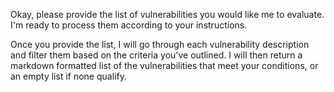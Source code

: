 Okay, please provide the list of vulnerabilities you would like me to evaluate. I'm ready to process them according to your instructions.

Once you provide the list, I will go through each vulnerability description and filter them based on the criteria you've outlined. I will then return a markdown formatted list of the vulnerabilities that meet your conditions, or an empty list if none qualify.